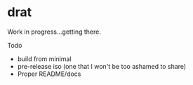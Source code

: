 # drat

Work in progress...getting there.

Todo
- build from minimal
- pre-release iso (one that I won't be too ashamed to share)
- Proper README/docs
